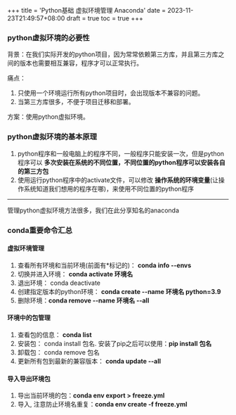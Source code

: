 +++
title = 'Python基础 虚拟环境管理 Anaconda'
date = 2023-11-23T21:49:57+08:00
draft = true
toc = true
+++

### python虚拟环境的必要性

背景：在我们实际开发的python项目，因为常常依赖第三方库，并且第三方库之间的版本也需要相互兼容，程序才可以正常执行。

痛点：

1. 只使用一个环境运行所有python项目时，会出现版本不兼容的问题。
2. 当第三方库很多，不便于项目迁移和部署。

方案：使用python虚拟环境。

### python虚拟环境的基本原理

1. python程序和一般电脑上的程序不同，一般程序只能安装一次，但是python程序可以 __多次安装在系统的不同位置，不同位置的python程序可以安装各自的第三方包__
2. 使用运行python程序中的activate文件，可以修改 __操作系统的环境变量__(让操作系统知道我们想用的程序在哪)，来使用不同位置的python程序

---

管理python虚拟环境方法很多，我们在此分享知名的anaconda

### conda重要命令汇总

#### 虚拟环境管理

1. 查看所有环境和当前环境(前面有*标记的)： __conda info --envs__
2. 切换并进入环境： __conda activate 环境名__
3. 退出环境： conda deactivate
4. 创建指定版本的python环境： __conda create --name 环境名 python=3.9__
5. 删除环境：__conda remove --name 环境名 --all__

#### 环境中的包管理

1. 查看包的信息： __conda list__
2. 安装包： conda install 包名.  安装了pip之后可以使用：__pip install 包名__
3. 卸载包： conda remove 包名
4. 更新所有包到最新的兼容版本： __conda update --all__

#### 导入导出环境包

1. 导出当前环境的包：__conda env export > freeze.yml__
2. 导入, 注意防止环境名重复：__conda env create -f freeze.yml__